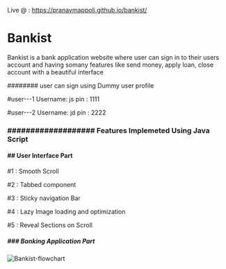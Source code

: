 
Live @ :  https://pranavmappoli.github.io/bankist/


# Bankist


Bankist is a bank application website where user can sign in to their users account and having somany features like send money, apply loan, close account with a beautiful interface

######## user can sign using Dummy user profile

#user---1
Username: js
pin     : 1111

#user---2
Username: jd
pin     : 2222


### ###################  Features Implemeted Using Java Script ###########


#### ## User Interface Part #####

#1 : Smooth Scroll

#2 : Tabbed component

#3 : Sticky navigation Bar

#4 : Lazy Image loading and optimization

#5 : Reveal Sections on Scroll

##### ### Banking Application Part #####


![Bankist-flowchart](https://user-images.githubusercontent.com/25036043/142923193-06e1362d-1edb-49e3-9351-f74b78b06ae0.png)
